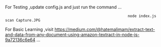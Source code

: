 For Testing ,update config.js and just run the command ...
                                   
                                                            node index.js scan Capture.JPG

For Basic Learning ,visit https://medium.com/@hatemalimam/extract-text-and-data-from-any-document-using-amazon-textract-in-node-js-9a72136c6e64 ...